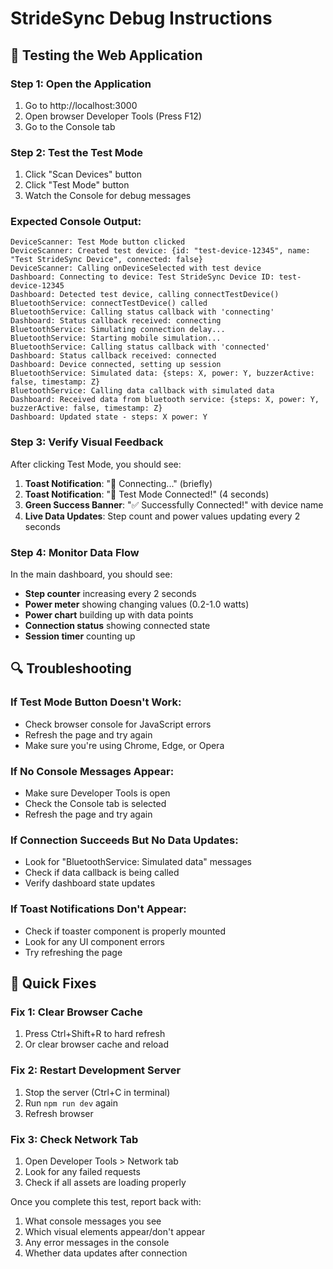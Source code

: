 # StrideSync Debug Instructions

## 🧪 Testing the Web Application

### Step 1: Open the Application

1. Go to http://localhost:3000
2. Open browser Developer Tools (Press F12)
3. Go to the Console tab

### Step 2: Test the Test Mode

1. Click "Scan Devices" button
2. Click "Test Mode" button
3. Watch the Console for debug messages

### Expected Console Output:

```
DeviceScanner: Test Mode button clicked
DeviceScanner: Created test device: {id: "test-device-12345", name: "Test StrideSync Device", connected: false}
DeviceScanner: Calling onDeviceSelected with test device
Dashboard: Connecting to device: Test StrideSync Device ID: test-device-12345
Dashboard: Detected test device, calling connectTestDevice()
BluetoothService: connectTestDevice() called
BluetoothService: Calling status callback with 'connecting'
Dashboard: Status callback received: connecting
BluetoothService: Simulating connection delay...
BluetoothService: Starting mobile simulation...
BluetoothService: Calling status callback with 'connected'
Dashboard: Status callback received: connected
Dashboard: Device connected, setting up session
BluetoothService: Simulated data: {steps: X, power: Y, buzzerActive: false, timestamp: Z}
BluetoothService: Calling data callback with simulated data
Dashboard: Received data from bluetooth service: {steps: X, power: Y, buzzerActive: false, timestamp: Z}
Dashboard: Updated state - steps: X power: Y
```

### Step 3: Verify Visual Feedback

After clicking Test Mode, you should see:

1. **Toast Notification**: "🔄 Connecting..." (briefly)
2. **Toast Notification**: "🎯 Test Mode Connected!" (4 seconds)
3. **Green Success Banner**: "✅ Successfully Connected!" with device name
4. **Live Data Updates**: Step count and power values updating every 2 seconds

### Step 4: Monitor Data Flow

In the main dashboard, you should see:

- **Step counter** increasing every 2 seconds
- **Power meter** showing changing values (0.2-1.0 watts)
- **Power chart** building up with data points
- **Connection status** showing connected state
- **Session timer** counting up

## 🔍 Troubleshooting

### If Test Mode Button Doesn't Work:

- Check browser console for JavaScript errors
- Refresh the page and try again
- Make sure you're using Chrome, Edge, or Opera

### If No Console Messages Appear:

- Make sure Developer Tools is open
- Check the Console tab is selected
- Refresh the page and try again

### If Connection Succeeds But No Data Updates:

- Look for "BluetoothService: Simulated data" messages
- Check if data callback is being called
- Verify dashboard state updates

### If Toast Notifications Don't Appear:

- Check if toaster component is properly mounted
- Look for any UI component errors
- Try refreshing the page

## 🚀 Quick Fixes

### Fix 1: Clear Browser Cache

1. Press Ctrl+Shift+R to hard refresh
2. Or clear browser cache and reload

### Fix 2: Restart Development Server

1. Stop the server (Ctrl+C in terminal)
2. Run `npm run dev` again
3. Refresh browser

### Fix 3: Check Network Tab

1. Open Developer Tools > Network tab
2. Look for any failed requests
3. Check if all assets are loading properly

Once you complete this test, report back with:

1. What console messages you see
2. Which visual elements appear/don't appear
3. Any error messages in the console
4. Whether data updates after connection
